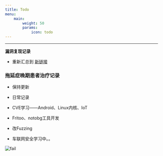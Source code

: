 ```yaml
---
title: Todo
menu:
    main: 
        weight: 50
        params:
            icon: todo
---
```


----

**漏洞复现记录**

- 重新汇总到 [新链接](https://www.notion.so/kuekiko/dad1e7fc2b7041b19d8b86885ad597ac?v=b113aee153f540babc9a50ef120f3175)

### 拖延症晚期患者治疗记录

- 保持更新

- 日常记录

- CVE学习——Android、Linux内核、IoT

- Fritoo、notobg工具开发

- 改Fuzzing

- 车联网安全学习中。。

![fail](https://my-md-1253484710.file.myqcloud.com/20200630012525.png)
